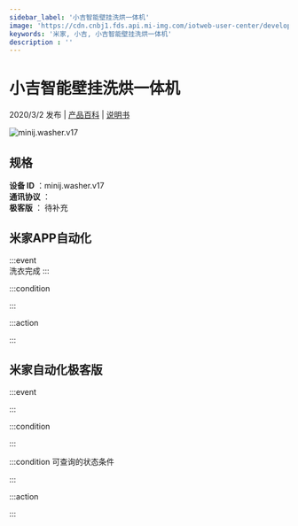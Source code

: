 ```yaml
---
sidebar_label: '小吉智能壁挂洗烘一体机'
image: 'https://cdn.cnbj1.fds.api.mi-img.com/iotweb-user-center/developer_1679047686699NgpdlEA4.png?GalaxyAccessKeyId=AKVGLQWBOVIRQ3XLEW&Expires=9223372036854775807&Signature=ryr/AgLpU9Of9M6EHQdNchqvMTY='
keywords: '米家, 小吉, 小吉智能壁挂洗烘一体机'
description : ''
---
```

# 小吉智能壁挂洗烘一体机

2020/3/2 发布 | [产品百科](https://home.mi.com/webapp/content/baike/product/index.html?model=minij.washer.v17/) | [说明书](https://home.mi.com/views/introduction.html?model=minij.washer.v17&region=cn)

![minij.washer.v17](https://cdn.cnbj1.fds.api.mi-img.com/iotweb-user-center/developer_1679047686699NgpdlEA4.png?GalaxyAccessKeyId=AKVGLQWBOVIRQ3XLEW&Expires=9223372036854775807&Signature=ryr/AgLpU9Of9M6EHQdNchqvMTY=)

## 规格  
> 
**设备 ID** ：minij.washer.v17  
**通讯协议** ：  
**极客版**  ： 待补充 


## 米家APP自动化  

:::event  
洗衣完成
:::

:::condition  

:::

:::action   

:::

## 米家自动化极客版  

:::event  

:::

:::condition  

:::

:::condition 可查询的状态条件  

:::

:::action  

:::

        
